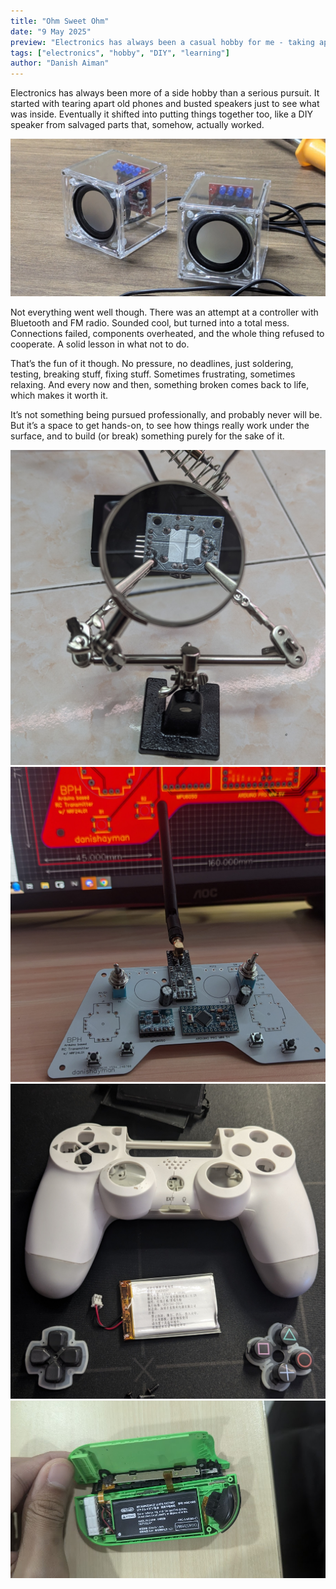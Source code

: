 ```yaml
---
title: "Ohm Sweet Ohm"
date: "9 May 2025"
preview: "Electronics has always been a casual hobby for me - taking apart gadgets, building DIY speakers, and learning through hands-on experimentation."
tags: ["electronics", "hobby", "DIY", "learning"]
author: "Danish Aiman"
---
```


Electronics has always been more of a side hobby than a serious pursuit. It started with tearing apart old phones and busted speakers just to see what was inside. Eventually it shifted into putting things together too, like a DIY speaker from salvaged parts that, somehow, actually worked.

![DIY Speaker](public/ohm-sweet-ohm/ohm-sweet-ohm1.jpg)

Not everything went well though. There was an attempt at a controller with Bluetooth and FM radio. Sounded cool, but turned into a total mess. Connections failed, components overheated, and the whole thing refused to cooperate. A solid lesson in what not to do.

That’s the fun of it though. No pressure, no deadlines, just soldering, testing, breaking stuff, fixing stuff. Sometimes frustrating, sometimes relaxing. And every now and then, something broken comes back to life, which makes it worth it.

It’s not something being pursued professionally, and probably never will be. But it’s a space to get hands-on, to see how things really work under the surface, and to build (or break) something purely for the sake of it.

![DIY Speaker](public/ohm-sweet-ohm/ohm-sweet-ohm2.jpg)
![DIY Speaker](public/ohm-sweet-ohm/ohm-sweet-ohm3.jpg)
![DIY Speaker](public/ohm-sweet-ohm/ohm-sweet-ohm4.jpg)
![DIY Speaker](public/ohm-sweet-ohm/ohm-sweet-ohm5.jpg)

